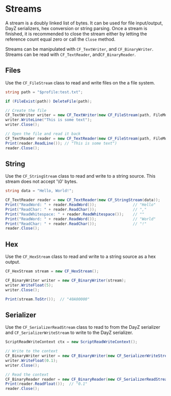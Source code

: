 # Streams

A stream is a doubly linked list of bytes. It can be used for file input/output, DayZ serializers, hex conversion or string parsing. Once a stream is finished, it is recommended to close the stream either by letting the reference count equal zero or call the `Close` method.

Streams can be manipulated with `CF_TextWriter`, and `CF_BinaryWriter`. Streams can be read with `CF_TextReader`, and`CF_BinaryReader`.

## Files

Use the `CF_FileStream` class to read and write files on the a file system. 

```csharp
string path = "$profile:test.txt";

if (FileExist(path)) DeleteFile(path);

// Create the file
CF_TextWriter writer = new CF_TextWriter(new CF_FileStream(path, FileMode.WRITE));
writer.WriteLine("This is some text");
writer.Close();

// Open the file and read it back
CF_TextReader reader = new CF_TextReader(new CF_FileStream(path, FileMode.READ));
Print(reader.ReadLine()); // "This is some text")
reader.Close();
```

## String

Use the `CF_StringStream` class to read and write to a string source. This stream does not accept '\0' bytes.

```csharp
string data = "Hello, World!";

CF_TextReader reader = new CF_TextReader(new CF_StringStream(data));
Print("ReadWord: " + reader.ReadWord());				// "Hello"
Print("ReadChar: " + reader.ReadChar());				// ","
Print("ReadWhitespace: " + reader.ReadWhitespace());	// ""
Print("ReadWord: " + reader.ReadWord());				// "World"
Print("ReadChar: " + reader.ReadChar());				// "!"
reader.Close();
```

## Hex

Use the `CF_HexStream` class to read and write to a string source as a hex output.

```csharp
CF_HexStream stream = new CF_HexStream();

CF_BinaryWriter writer = new CF_BinaryWriter(stream);
writer.WriteFloat(5);
writer.Close();

Print(stream.ToStr());	// "40A00000"
```

## Serializer

Use the `CF_SerializerReadStream` class to read to from the DayZ serializer and `CF_SerializerWriteStream` to write to the DayZ serializer.

```csharp
ScriptReadWriteContext ctx = new ScriptReadWriteContext();

// Write to the context
CF_BinaryWriter writer = new CF_BinaryWriter(new CF_SerializerWriteStream(ctx.GetWriteContext()));
writer.WriteFloat(0.1);
writer.Close();

// Read the context
CF_BinaryReader reader = new CF_BinaryReader(new CF_SerializerReadStream(ctx.GetReadContext()));
Print(reader.ReadFloat());	// "0.1"
reader.Close();
```
